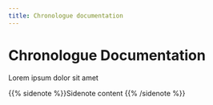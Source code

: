 ```yaml
---
title: Chronologue documentation
---
```


# Chronologue Documentation

Lorem ipsum dolor sit amet

{{% sidenote %}}Sidenote content {{% /sidenote %}}
